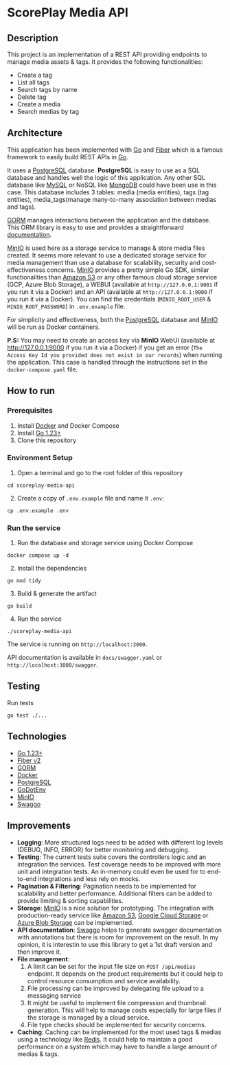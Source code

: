 # ScorePlay Media API
## Description
This project is an implementation of a REST API providing endpoints to manage media assets &amp; tags. It provides the following functionalities:
- Create a tag
- List all tags
- Search tags by name
- Delete tag
- Create a media
- Search medias by tag

## Architecture
This application has been implemented with [Go](https://go.dev/doc/install) and [Fiber](https://docs.gofiber.io/) which is a famous framework to easily build REST APIs in [Go](https://go.dev/doc/install). 

It uses a [PostgreSQL](https://www.postgresql.org/) database. **PostgreSQL** is easy to use as a SQL database and handles well the logic of this application. Any other SQL database like [MySQL](https://www.mysql.com/) or NoSQL like [MongoDB](https://www.mongodb.com/) could have been use in this case. This database includes 3 tables: media (media entities), tags (tag entities), media_tags(manage many-to-many association between medias and tags).

[GORM](https://gorm.io/) manages interactions between the application and the database. This ORM library is easy to use and provides a straightforward [documentation](https://gorm.io/docs/).

[MinIO](https://min.io/) is used here as a storage service to manage &amp; store media files created. It seems more relevant to use a dedicated storage service for media management than use a database for scalability, security and cost-effectiveness concerns. [MinIO](https://min.io/) provides a pretty simple Go SDK, similar functionalities than [Amazon S3](https://aws.amazon.com/s3/) or any other famous cloud storage service (GCP, Azure Blob Storage), a WEBUI (available at `http://127.0.0.1:9001` if you run it via a Docker) and an API (available at `http://127.0.0.1:9000` if you run it via a Docker). You can find the credentials (`MINIO_ROOT_USER` & `MINIO_ROOT_PASSWORD`) in `.env.example` file.

For simplicity and effectiveness, both the [PostgreSQL](https://www.postgresql.org/) database and [MinIO](https://min.io/) will be run as Docker containers.

**P.S:** You may need to create an access key via **MinIO** WebUI (available at http://127.0.0.1:9000 if you run it via a Docker) if you get an error (`The Access Key Id you provided does not exist in our records`) when running the application. This case is handled through the instructions set in the `docker-compose.yaml` file.

## How to run
### Prerequisites
1. Install [Docker](https://docs.docker.com/get-docker/) and Docker Compose
2. Install [Go 1.23+](https://go.dev/doc/install)
3. Clone this repository
### Environment Setup
1. Open a terminal and go to the root folder of this repository
```
cd scoreplay-media-api
```
2. Create a copy of `.env.example` file and name it `.env`:
```
cp .env.example .env
```
### Run the service
1. Run the database and storage service using Docker Compose
```
docker compose up -d
```
2. Install the dependencies
```
go mod tidy
```
3. Build &amp; generate the artifact
```
go build
```
4. Run the service
```
./scoreplay-media-api
```
The service is running on `http://localhost:3000`.

API documentation is available in `docs/swagger.yaml` or `http://localhost:3000/swagger`.

## Testing
Run tests
```
go test ./...
```

## Technologies
- [Go 1.23+](https://go.dev/doc/install)
- [Fiber v2](https://docs.gofiber.io/)
- [GORM](https://gorm.io/)
- [Docker](https://www.docker.com/)
- [PostgreSQL](https://www.postgresql.org/)
- [GoDotEnv](github.com/joho/godotenv)
- [MinIO](https://min.io/)
- [Swaggo](https://github.com/swaggo/swag)

## Improvements
- **Logging**: More structured logs need to be added with different log levels (DEBUG, INFO, ERROR) for better monitoring and debugging.
- **Testing**: The current tests suite covers the controllers logic and an integration the  services. Test coverage needs to be improved with more unit and integration tests. An in-memory could even be used for to end-to-end integrations and less rely on mocks.
- **Pagination & Filtering**: Pagination needs to be implemented for scalability and better performance. Additional filters can be added to provide limiting &amp; sorting capabilities.
- **Storage**: [MinIO](https://min.io/) is a nice solution for prototyping. The integration with production-ready service like [Amazon S3](https://aws.amazon.com/s3/), [Google Cloud Storage](https://cloud.google.com/storage) or [Azure Blob Storage](https://azure.microsoft.com/en-us/products/storage/blobs) can be implemented.
- **API documentation**: [Swaggo](https://github.com/swaggo/swag) helps to generate swagger documentation with annotations but there is room for improvement on the result. In my opinion, it is interestin to use this library to get a 1st draft version and then improve it.
- **File management**:
    1. A limit can be set for the input file size on `POST /api/medias` endpoint. It depends on the product requirements but it could help to control resource consumption and service availability.
    2. File processing can be improved by delegating file upload to a messaging service
    3. It might be useful to implement file compression and thumbnail generation. This will help to manage costs especially for large files if the storage is managed by a cloud service.
    4. File type checks should be implemented for security concerns.
- **Caching**: Caching can be implemented for the most used tags &amp; medias using a technology like [Redis](https://redis.io). It could help to maintain a good performance on a system which may have to handle a large amount of medias &amp; tags.
